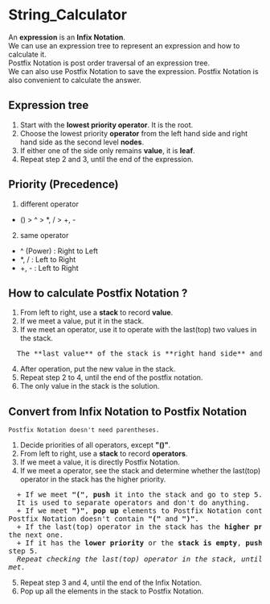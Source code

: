 # String_Calculator
 An **expression** is an **Infix Notation**.
 <br />
 We can use an expression tree to represent an expression and how to calculate it.
 <br />
 Postfix Notation is post order traversal of an expression tree.
 <br />
 We can also use Postfix Notation to save the expression. Postfix Notation is also convenient to calculate the answer.
 
## Expression tree
1. Start with the **lowest priority operator**. It is the root.
2. Choose the lowest priority **operator** from the left hand side and right hand side as the second level **nodes**.
3. If either one of the side only remains **value**, it is **leaf**.
4. Repeat step 2 and 3, until the end of the expression.

## Priority (Precedence) 
1.  different operator
  +  () > ^ > *, / > +, -

2.  same operator
  +  ^ (Power) : Right to Left
  +  *, / : Left to Right
  +  +, - : Left to Right

## How to calculate Postfix Notation ?
1. From left to right, use a **stack** to record **value**.
2. If we meet a value, put it in the stack.
3. If we meet an operator, use it to operate with the last(top) two values in the stack.
<pre>
  The **last value** of the stack is **right hand side** and the **second last value** of the stack is **left hand side**.  </pre>
4. After operation, put the new value in the stack.
5. Repeat step 2 to 4, until the end of the postfix notation.
6. The only value in the stack is the solution.

## Convert from Infix Notation to Postfix Notation
```
Postfix Notation doesn't need parentheses.
```

1. Decide priorities of all operators, except **"()"**.
2. From left to right, use a **stack** to record **operators**.
3. If we meet a value, it is directly Postfix Notation.
4. If we meet a operator, see the stack and determine whether the last(top) operator in the stack has the higher priority.
<pre>
  + If we meet <b>"("</b>, <b>push</b> it into the stack and go to step 5.
  It is used to separate operators and don't do anything.
  + If we meet <b>")"</b>, <b>pop up</b> elements to Postfix Notation continuously until we meet <b>"("</b>, and go to step 5. 
Postfix Notation doesn't contain <b>"("</b> and <b>")"</b>.
  + If the last(top) operator in the stack has the <b>higher priority</b>, <b>Pop it up</b> to Postfix Notation and determine 
the next one.
  + If it has the <b>lower priority</b> or the <b>stack is empty</b>, <b>push the operator</b> that we met into the stack and go to 
step 5.  
  <i>Repeat checking the last(top) operator in the stack, until its priority is lower than the operator that we 
met.</i>  
</pre>
5. Repeat step 3 and 4, until the end of the Infix Notation.
6. Pop up all the elements in the stack to Postfix Notation.
